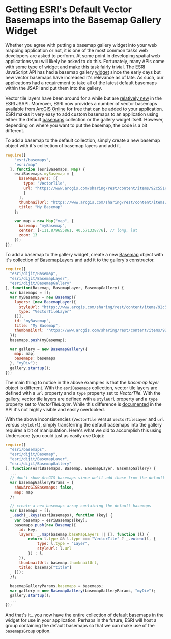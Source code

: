 # Getting ESRI's Default Vector Basemaps into the Basemap Gallery Widget

Whether you agree with putting a basemap gallery widget into your web mapping application or not, it is one of the most common tasks web developers are asked to perform. At some point in developing spatial web applications you will likely be asked to do this. Fortunately, many APIs come with some type of widget and make this task fairly trivial. The ESRI JavaScript API has had a basemap gallery [widget](https://developers.arcgis.com/javascript/3/jsapi/basemapgallery-amd.html) since the early days but new vector basemaps have increased it's relevance as of late. As such, our applications had a requirement to take all of the latest default basemaps within the JSAPI and put them into the gallery.

Vector tile layers have been around for a while but are [relatively new](https://developers.arcgis.com/javascript/3/jshelp/new_v315.html) in the ESRI JSAPI. Moreover, ESRI now provides a number of vector basemaps available from [ArcGIS Online](http://www.arcgis.com/home/group.html?id=30de8da907d240a0bccd5ad3ff25ef4a) for free that can be added to your application. ESRI makes it very easy to add custom basemaps to an application using either the default [basemaps](https://developers.arcgis.com/javascript/3/jsapi/esri.basemaps-amd.html) collection or the gallery widget itself. However, depending on where you want to put the basemap, the code is a bit different. 

To add a basemap to the default collection, simply create a new basemap object with it's collection of basemap layers and add it.

```javascript
require([
    "esri/basemaps",
    "esri/map"
  ], function (esriBasemaps, Map) {
    esriBasemaps.myBasemap = {
      baseMapLayers: [{
        type: "VectorTile",
        url: "https://www.arcgis.com/sharing/rest/content/items/92c551c9f07b4147846aae273e822714/resources/styles/root.json"
        }
      ],
      thumbnailUrl: "https://www.arcgis.com/sharing/rest/content/items/92c551c9f07b4147846aae273e822714/info/thumbnail/streetnight_thumb_b2.jpg",
      title: "My Basemap"
    };

    var map = new Map("map", {
      basemap: "myBasemap",
      center: [-111.879655861, 40.571338776], // long, lat
      zoom: 13
    });
});
```
To add a basemap to the gallery widget, create a new [Basemap](https://developers.arcgis.com/javascript/3/jsapi/basemap-amd.html) object with it's collection of [BasemapLayers](https://developers.arcgis.com/javascript/3/jsapi/basemaplayer-amd.html) and add it to the gallery's constructor.

```javascript
require([
  "esri/dijit/Basemap",
  "esri/dijit/BasemapLayer",
  "esri/dijit/BasemapGallery" 
], function(Basemap, BasemapLayer, BasemapGallery) {
  var basemaps = [];
  var myBasemap = new Basemap({
    layers: [new BasemapLayer({
      styleUrl: "https://www.arcgis.com/sharing/rest/content/items/92c551c9f07b4147846aae273e822714/resources/styles/root.json",
      type: "VectorTileLayer"
    })],
    id: "myBasemap",
    title: "My Basemap",
    thumbnailUrl: "https://www.arcgis.com/sharing/rest/content/items/92c551c9f07b4147846aae273e822714/info/thumbnail/streetnight_thumb_b2.jpg"
  });
  basemaps.push(myBasemap);

  var gallery = new BasemapGallery({
    map: map,
    basemaps: basemaps
  }, "myDiv");
  gallery.startup();
});
```

The main thing to notice in the above examples is that the *basemap layer* object is different. With the `esriBasemaps` collection, vector tile layers are defined with a `url` property and a `type` property set to *VectorTile*. With the gallery, vector tile layers are defined with a `styleUrl` property and a `type` property set to *VectorTileLayer*. While this difference is [documented](https://developers.arcgis.com/javascript/3/jsapi/basemaplayer-amd.html#basemaplayer1-type) in the API it's not highly visible and easily overlooked.

With the above inconsistencies (`VectorTile` versus `VectorTileLayer` and `url` versus `styleUrl`), simply transferring the default basemaps into the gallery requires a bit of manipulation. Here's what we did to accomplish this using Underscore (you could just as easily use Dojo):

```javascript
require([
  "esri/basemaps",
  "esri/dijit/Basemap",
  "esri/dijit/BasemapLayer",
  "esri/dijit/BasemapGallery" 
], function(esriBasemaps, Basemap, BasemapLayer, BasemapGallery) {
  ...
  // don't show ArcGIS basemaps since we'll add those from the default collection
  var basemapGalleryParams = {
    showArcGISBasemaps: false,
    map: map
  };

  // create a new basemaps array containing the default basemaps
  var basemaps = [];
  _.each(_.keys(esriBasemaps), function (key) {
    var basemap = esriBasemaps[key];
    basemaps.push(new Basemap({
      id: key,
      layers: _.map(basemap.baseMapLayers || [], function (l) {
          return l.type && l.type === "VectorTile" ? _.extend(l, {
              type: l.type + "Layer",
              styleUrl: l.url
          }) : l;
      }),
      thumbnailUrl: basemap.thumbnailUrl,
      title: basemap["title"]
    }));
  });

  basemapGalleryParams.basemaps = basemaps;
  var gallery = new BasemapGallery(basemapGalleryParams, "myDiv");
  gallery.startup();
  ...
});
```

And that's it...you now have the entire collection of default basemaps in the widget for use in your application. Perhaps in the future, ESRI will host a group containing the default basemaps so that we can make use of the [`basemapsGroup`](https://developers.arcgis.com/javascript/3/jsapi/basemapgallery-amd.html#basemapgallery1-basemapsgroup) option.
